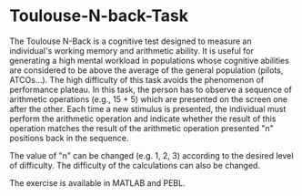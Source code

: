# Toulouse-N-back-Task

The Toulouse N-Back is a cognitive test designed to measure an individual's working memory and arithmetic ability. It is useful for generating a high mental workload in populations whose cognitive abilities are considered to be above the average of the general population (pilots, ATCOs...). The high difficulty of this task avoids the phenomenon of performance plateau. In this task, the person has to observe a sequence of arithmetic operations (e.g., 15 + 5) which are presented on the screen one after the other. Each time a new stimulus is presented, the individual must perform the arithmetic operation and indicate whether the result of this operation matches the result of the arithmetic operation presented "n" positions back in the sequence.

The value of "n" can be changed (e.g. 1, 2, 3) according to the desired level of difficulty. The difficulty of the calculations can also be changed.

The exercise is available in MATLAB and PEBL.
